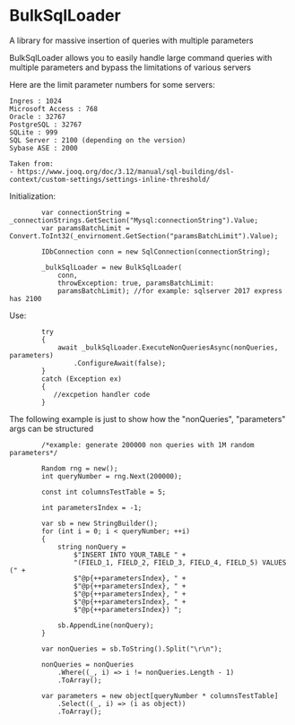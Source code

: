 # BulkSqlLoader
A library for massive insertion of queries with multiple parameters

BulkSqlLoader allows you to easily handle large command queries with multiple parameters and bypass the limitations of various servers

Here are the limit parameter numbers for some servers:

	Ingres : 1024
	Microsoft Access : 768
	Oracle : 32767
	PostgreSQL : 32767
	SQLite : 999
	SQL Server : 2100 (depending on the version)
	Sybase ASE : 2000

	Taken from:
    - https://www.jooq.org/doc/3.12/manual/sql-building/dsl-context/custom-settings/settings-inline-threshold/


Initialization:


            var connectionString = _connectionStrings.GetSection("Mysql:connectionString").Value;
            var paramsBatchLimit = Convert.ToInt32(_envirnoment.GetSection("paramsBatchLimit").Value);

            IDbConnection conn = new SqlConnection(connectionString);

            _bulkSqlLoader = new BulkSqlLoader(
                conn,
                throwException: true, paramsBatchLimit:
                paramsBatchLimit); //for example: sqlserver 2017 express has 2100

Use:
    
            try
            {
                await _bulkSqlLoader.ExecuteNonQueriesAsync(nonQueries, parameters)
                    .ConfigureAwait(false);
            }
            catch (Exception ex)
            {
               //excpetion handler code
            }
                  
The following example is just to show how the "nonQueries", "parameters" args can be structured
            
            /*example: generate 200000 non queries with 1M random parameters*/
            
            Random rng = new();
            int queryNumber = rng.Next(200000);
            
            const int columnsTestTable = 5;

            int parametersIndex = -1;
            
            var sb = new StringBuilder();
            for (int i = 0; i < queryNumber; ++i)
            {
                string nonQuery =
                    $"INSERT INTO YOUR_TABLE " +
                    "(FIELD_1, FIELD_2, FIELD_3, FIELD_4, FIELD_5) VALUES (" +
                    $"@p{++parametersIndex}, " +
                    $"@p{++parametersIndex}, " +
                    $"@p{++parametersIndex}, " +
                    $"@p{++parametersIndex}, " +
                    $"@p{++parametersIndex}) ";

                sb.AppendLine(nonQuery);
            }

            var nonQueries = sb.ToString().Split("\r\n");

            nonQueries = nonQueries
                .Where((_, i) => i != nonQueries.Length - 1)
                .ToArray();

            var parameters = new object[queryNumber * columnsTestTable]
                .Select((_, i) => (i as object))
                .ToArray();
